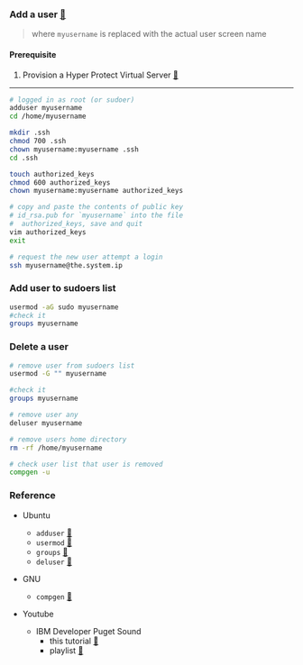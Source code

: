 ### Add a user [:link:]()
> where `myusername` is replaced with the
> actual user screen name

#### Prerequisite
1. Provision a Hyper Protect Virtual Server [:link:](../hp_virtual_server/README.md)
----


```bash
# logged in as root (or sudoer)
adduser myusername
cd /home/myusername

mkdir .ssh
chmod 700 .ssh
chown myusername:myusername .ssh
cd .ssh

touch authorized_keys
chmod 600 authorized_keys
chown myusername:myusername authorized_keys

# copy and paste the contents of public key
# id_rsa.pub for `myusername` into the file
#  authorized_keys, save and quit
vim authorized_keys
exit

# request the new user attempt a login
ssh myusername@the.system.ip
```

### Add user to sudoers list
```bash
usermod -aG sudo myusername
#check it
groups myusername
```

### Delete a user

```bash
# remove user from sudoers list
usermod -G "" myusername

#check it
groups myusername

# remove user any
deluser myusername

# remove users home directory
rm -rf /home/myusername

# check user list that user is removed
compgen -u
```

### Reference
* Ubuntu
  * `adduser` [:link:](http://manpages.ubuntu.com/manpages/bionic/en/man8/adduser.8.html)
  * `usermod` [:link:](http://manpages.ubuntu.com/manpages/bionic/en/man8/usermod.8.html)
  * `groups` [:link:](http://manpages.ubuntu.com/manpages/bionic/en/man1/groups.1.html)
  * `deluser` [:link:](http://manpages.ubuntu.com/manpages/bionic/en/man8/deluser.8.html)
* GNU
  * `compgen` [:link:](https://www.gnu.org/software/bash/manual/html_node/Programmable-Completion-Builtins.html)

* Youtube
  * IBM Developer Puget Sound
    * this tutorial [:link:](https://www.youtube.com/watch?v=j-fvecza1tM)
    * playlist [:link:](https://www.youtube.com/playlist?list=PL-j7VyctKguuCO8WkzaYauh4NosbtGLC_)
